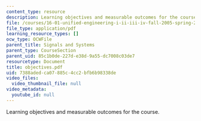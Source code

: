 ```yaml
---
content_type: resource
description: Learning objectives and measurable outcomes for the course.
file: /courses/16-01-unified-engineering-i-ii-iii-iv-fall-2005-spring-2006/7388adedca07885c4cc2bfb6b98338de_objectives.pdf
file_type: application/pdf
learning_resource_types: []
ocw_type: OCWFile
parent_title: Signals and Systems
parent_type: CourseSection
parent_uid: 85c1b0de-227d-e38d-9a55-dc7008c03de7
resourcetype: Document
title: objectives.pdf
uid: 7388aded-ca07-885c-4cc2-bfb6b98338de
video_files:
  video_thumbnail_file: null
video_metadata:
  youtube_id: null
---
```

Learning objectives and measurable outcomes for the course.

